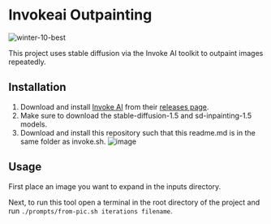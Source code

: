 # Invokeai Outpainting
![winter-10-best](https://user-images.githubusercontent.com/2520037/228950826-a6350b17-ca87-4397-88ed-ebae45997f93.gif)

This project uses stable diffusion via the Invoke AI toolkit to outpaint images repeatedly.

## Installation
1. Download and install [Invoke AI](https://github.com/invoke-ai/InvokeAI) from their [releases page](https://github.com/invoke-ai/InvokeAI/releases).
2. Make sure to download the stable-diffusion-1.5 and sd-inpainting-1.5 models.
3. Download and install this repository such that this readme.md is in the same folder as invoke.sh.
![image](https://user-images.githubusercontent.com/2520037/228951015-a1ee2994-0c4c-4a3b-a196-9f4da8ca197d.png)

## Usage
First place an image you want to expand in the inputs directory.

Next, to run this tool open a terminal in the root directory of the project and run `./prompts/from-pic.sh iterations filename`.
